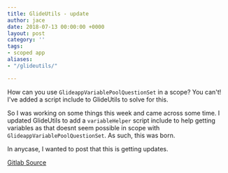 ```yaml
---
title: GlideUtils - update
author: jace
date: 2018-07-13 00:00:00 +0000
layout: post
category: ''
tags:
- scoped app
aliases:
- "/glideutils/"

---
```

How can you use `GlideappVariablePoolQuestionSet` in a scope?  You can't!
I've added a script include to GlideUtils to solve for this.

<!--more-->

So I was working on some things this week and came across some time.
I updated GlideUtils to add a `variableHelper` script include to help
getting variables as that doesnt seem possible in scope with
`GlideappVariablePoolQuestionSet`.  As such, this was born.

In anycase, I wanted to post that this is getting updates.

[Gitlab Source](https://gitlab.com/jacebenson/servicenow-glideutils/tree/docs)
